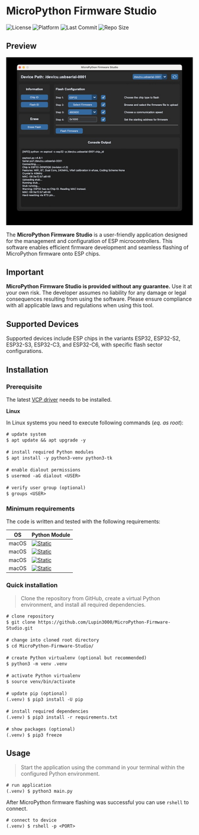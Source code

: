 # MicroPython Firmware Studio

![License](https://img.shields.io/github/license/Lupin3000/MicroPython-Firmware-Studio)
![Platform](https://img.shields.io/badge/platform-macOS-lightgrey)
![Last Commit](https://img.shields.io/github/last-commit/Lupin3000/MicroPython-Firmware-Studio)
![Repo Size](https://img.shields.io/github/repo-size/Lupin3000/MicroPython-Firmware-Studio)

## Preview

![Screenshot](img/application_preview.jpg)

The **MicroPython Firmware Studio** is a user-friendly application designed for the management and configuration of ESP microcontrollers. This software enables efficient firmware development and seamless flashing of MicroPython firmware onto ESP chips.

## Important

**MicroPython Firmware Studio is provided without any guarantee.** Use it at your own risk. The developer assumes no liability for any damage or legal consequences resulting from using the software. Please ensure compliance with all applicable laws and regulations when using this tool.

## Supported Devices

Supported devices include ESP chips in the variants ESP32, ESP32-S2, ESP32-S3, ESP32-C3, and ESP32-C6, with specific flash sector configurations.

## Installation

### Prerequisite

The latest [VCP driver](https://www.silabs.com/developer-tools/usb-to-uart-bridge-vcp-drivers?tab=downloads) needs to be installed.

**Linux**

In Linux systems you need to execute following commands (_eq. as root_):

```shell
# update system
$ apt update && apt upgrade -y

# install required Python modules
$ apt install -y python3-venv python3-tk

# enable dialout permissions
$ usermod -aG dialout <USER>

# verify user group (optional)
$ groups <USER>
```

### Minimum requirements

The code is written and tested with the following requirements:

| OS     | Python Module                                                                                                                 |
|--------|-------------------------------------------------------------------------------------------------------------------------------|
| macOS  | [![Static](https://img.shields.io/badge/python-==3.12.2-green)](https://python.org)                                           | 
| macOS  | [![Static](https://img.shields.io/badge/esptool-==4.8.1-green)](https://docs.espressif.com/projects/esptool/en/latest/esp32/) |
| macOS  | [![Static](https://img.shields.io/badge/customtkinter-==5.2.2-green)](https://customtkinter.tomschimansky.com)                |
| macOS  | [![Static](https://img.shields.io/badge/pillow-==11.2.1-green)](https://python-pillow.github.io)                              |

### Quick installation

> Clone the repository from GitHub, create a virtual Python environment, and install all required dependencies.

```shell
# clone repository
$ git clone https://github.com/Lupin3000/MicroPython-Firmware-Studio.git

# change into cloned root directory
$ cd MicroPython-Firmware-Studio/

# create Python virtualenv (optional but recommended)
$ python3 -m venv .venv

# activate Python virtualenv
$ source venv/bin/activate

# update pip (optional)
(.venv) $ pip3 install -U pip

# install required dependencies
(.venv) $ pip3 install -r requirements.txt

# show packages (optional)
(.venv) $ pip3 freeze
```

## Usage

> Start the application using the command in your terminal within the configured Python environment.

```shell
# run application
(.venv) $ python3 main.py
```

After MicroPython firmware flashing was successful you can use `rshell` to connect.

```shell
# connect to device
(.venv) $ rshell -p <PORT>
```
